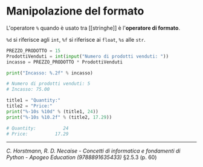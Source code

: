 # Manipolazione del formato

L'operatore `%` quando è usato tra [[stringhe]] è l'**operatore di formato**.

`%d` si riferisce agli `int`, `%f` si riferisce ai `float`, `%s` alle `str`.

```python
PREZZO_PRODOTTO = 15
ProdottiVenduti = int(input("Numero di prodotti venduti: "))
incasso = PREZZO_PRODOTTO * ProdottiVenduti

print("Incasso: %.2f" % incasso)

# Numero di prodotti venduti: 5
# Incasso: 75.00 
```

```python
title1 = "Quantity:"
title2 = "Price:"
print("%-10s %10d" % (title1, 24))
print("%-10s %10.2f" % (title2, 17.29))

# Quantity:          24
# Price:          17.29
```

---

*C. Horstmann, R. D. Necaise - Concetti di informatica e fondamenti di Python - Apogeo Education (9788891635433)* §2.5.3 (p. 60)